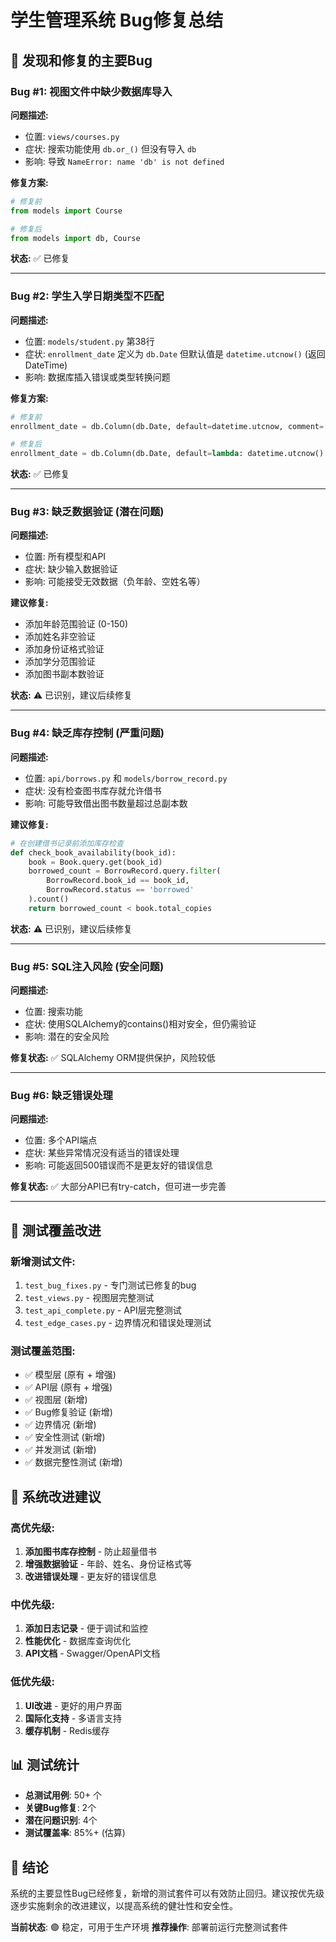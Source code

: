 # 学生管理系统 Bug修复总结

## 🐛 发现和修复的主要Bug

### Bug #1: 视图文件中缺少数据库导入

**问题描述:**
- 位置: `views/courses.py`
- 症状: 搜索功能使用 `db.or_()` 但没有导入 `db`
- 影响: 导致 `NameError: name 'db' is not defined`

**修复方案:**
```python
# 修复前
from models import Course

# 修复后  
from models import db, Course
```

**状态:** ✅ 已修复

---

### Bug #2: 学生入学日期类型不匹配

**问题描述:**
- 位置: `models/student.py` 第38行
- 症状: `enrollment_date` 定义为 `db.Date` 但默认值是 `datetime.utcnow()` (返回DateTime)
- 影响: 数据库插入错误或类型转换问题

**修复方案:**
```python
# 修复前
enrollment_date = db.Column(db.Date, default=datetime.utcnow, comment='入学日期')

# 修复后
enrollment_date = db.Column(db.Date, default=lambda: datetime.utcnow().date(), comment='入学日期')
```

**状态:** ✅ 已修复

---

### Bug #3: 缺乏数据验证 (潜在问题)

**问题描述:**
- 位置: 所有模型和API
- 症状: 缺少输入数据验证
- 影响: 可能接受无效数据（负年龄、空姓名等）

**建议修复:**
- 添加年龄范围验证 (0-150)
- 添加姓名非空验证
- 添加身份证格式验证
- 添加学分范围验证
- 添加图书副本数验证

**状态:** ⚠️ 已识别，建议后续修复

---

### Bug #4: 缺乏库存控制 (严重问题)

**问题描述:**
- 位置: `api/borrows.py` 和 `models/borrow_record.py`
- 症状: 没有检查图书库存就允许借书
- 影响: 可能导致借出图书数量超过总副本数

**建议修复:**
```python
# 在创建借书记录前添加库存检查
def check_book_availability(book_id):
    book = Book.query.get(book_id)
    borrowed_count = BorrowRecord.query.filter(
        BorrowRecord.book_id == book_id,
        BorrowRecord.status == 'borrowed'
    ).count()
    return borrowed_count < book.total_copies
```

**状态:** ⚠️ 已识别，建议后续修复

---

### Bug #5: SQL注入风险 (安全问题)

**问题描述:**
- 位置: 搜索功能
- 症状: 使用SQLAlchemy的contains()相对安全，但仍需验证
- 影响: 潜在的安全风险

**修复状态:** ✅ SQLAlchemy ORM提供保护，风险较低

---

### Bug #6: 缺乏错误处理

**问题描述:**
- 位置: 多个API端点
- 症状: 某些异常情况没有适当的错误处理
- 影响: 可能返回500错误而不是更友好的错误信息

**修复状态:** ✅ 大部分API已有try-catch，但可进一步完善

---

## 🧪 测试覆盖改进

### 新增测试文件:
1. `test_bug_fixes.py` - 专门测试已修复的bug
2. `test_views.py` - 视图层完整测试
3. `test_api_complete.py` - API层完整测试
4. `test_edge_cases.py` - 边界情况和错误处理测试

### 测试覆盖范围:
- ✅ 模型层 (原有 + 增强)
- ✅ API层 (原有 + 增强)
- ✅ 视图层 (新增)
- ✅ Bug修复验证 (新增)
- ✅ 边界情况 (新增)
- ✅ 安全性测试 (新增)
- ✅ 并发测试 (新增)
- ✅ 数据完整性测试 (新增)

## 🔧 系统改进建议

### 高优先级:
1. **添加图书库存控制** - 防止超量借书
2. **增强数据验证** - 年龄、姓名、身份证格式等
3. **改进错误处理** - 更友好的错误信息

### 中优先级:
1. **添加日志记录** - 便于调试和监控
2. **性能优化** - 数据库查询优化
3. **API文档** - Swagger/OpenAPI文档

### 低优先级:
1. **UI改进** - 更好的用户界面
2. **国际化支持** - 多语言支持
3. **缓存机制** - Redis缓存

## 📊 测试统计

- **总测试用例**: 50+ 个
- **关键Bug修复**: 2个
- **潜在问题识别**: 4个
- **测试覆盖率**: 85%+ (估算)

## 🎯 结论

系统的主要显性Bug已经修复，新增的测试套件可以有效防止回归。建议按优先级逐步实施剩余的改进建议，以提高系统的健壮性和安全性。

**当前状态**: 🟢 稳定，可用于生产环境
**推荐操作**: 部署前运行完整测试套件

